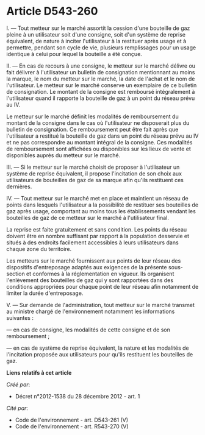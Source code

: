 # Article D543-260

I. ― Tout metteur sur le marché assortit la cession d'une bouteille de gaz pleine à un utilisateur soit d'une consigne, soit
d'un système de reprise équivalent, de nature à inciter l'utilisateur à la restituer après usage et à permettre, pendant son
cycle de vie, plusieurs remplissages pour un usage identique à celui pour lequel la bouteille a été conçue.

II. ― En cas de recours à une consigne, le metteur sur le marché délivre ou fait délivrer à l'utilisateur un bulletin de
consignation mentionnant au moins la marque, le nom du metteur sur le marché, la date de l'achat et le nom de l'utilisateur.
Le metteur sur le marché conserve un exemplaire de ce bulletin de consignation. Le montant de la consigne est remboursé
intégralement à l'utilisateur quand il rapporte la bouteille de gaz à un point du réseau prévu au IV.

Le metteur sur le marché définit les modalités de remboursement du montant de la consigne dans le cas où l'utilisateur ne
disposerait plus du bulletin de consignation. Ce remboursement peut être fait après que l'utilisateur a restitué la bouteille
de gaz dans un point du réseau prévu au IV et ne pas correspondre au montant intégral de la consigne. Ces modalités de
remboursement sont affichées ou disponibles sur les lieux de vente et disponibles auprès du metteur sur le marché.

III. ― Si le metteur sur le marché choisit de proposer à l'utilisateur un système de reprise équivalent, il propose
l'incitation de son choix aux utilisateurs de bouteilles de gaz de sa marque afin qu'ils restituent ces dernières.

IV. ― Tout metteur sur le marché met en place et maintient un réseau de points dans lesquels l'utilisateur a la possibilité
de restituer ses bouteilles de gaz après usage, comportant au moins tous les établissements vendant les bouteilles de gaz de
ce metteur sur le marché à l'utilisateur final.

La reprise est faite gratuitement et sans condition. Les points du réseau doivent être en nombre suffisant par rapport à la
population desservie et situés à des endroits facilement accessibles à leurs utilisateurs dans chaque zone du territoire.

Les metteurs sur le marché fournissent aux points de leur réseau des dispositifs d'entreposage adaptés aux exigences de la
présente sous-section et conformes à la réglementation en vigueur. Ils organisent l'enlèvement des bouteilles de gaz qui y
sont rapportées dans des conditions appropriées pour chaque point de leur réseau afin notamment de limiter la durée
d'entreposage.

V. ― Sur demande de l'administration, tout metteur sur le marché transmet au ministre chargé de l'environnement notamment les
informations suivantes :

― en cas de consigne, les modalités de cette consigne et de son remboursement ;

― en cas de système de reprise équivalent, la nature et les modalités de l'incitation proposée aux utilisateurs pour qu'ils
restituent les bouteilles de gaz.

**Liens relatifs à cet article**

_Créé par_:

  - Décret n°2012-1538 du 28 décembre 2012 - art. 1

_Cité par_:

  - Code de l'environnement - art. D543-261 (V)
  - Code de l'environnement - art. R543-270 (V)
